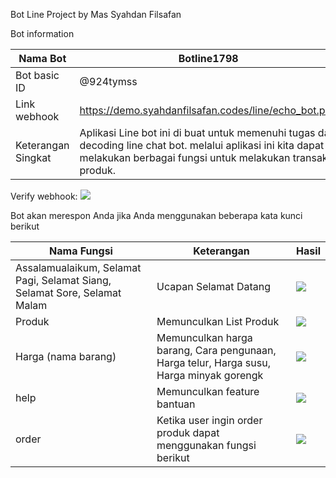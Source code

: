 
Bot Line Project by Mas Syahdan Filsafan

Bot information

| Nama Bot | Botline1798 |
| --- | --- |
| Bot basic ID | @924tymss |
| Link webhook | https://demo.syahdanfilsafan.codes/line/echo_bot.php |
| Keterangan Singkat | Aplikasi Line bot ini di buat untuk memenuhi tugas dari decoding line chat bot. melalui aplikasi ini kita dapat melakukan berbagai fungsi untuk melakukan transaksi produk. | 

 Verify webhook:
 ![](https://i.ibb.co/1JT6Lb0/image.png)

Bot akan merespon Anda jika Anda menggunakan beberapa kata kunci berikut

| Nama Fungsi | Keterangan | Hasil |
| --- | --- | --- |
| Assalamualaikum, Selamat Pagi, Selamat Siang, Selamat Sore, Selamat Malam | Ucapan Selamat Datang | ![](https://i.ibb.co/HXR6SWk/image.png) |
| Produk | Memunculkan List Produk | ![](https://i.ibb.co/DbFD1B9/image.png) |
| Harga (nama barang) | Memunculkan harga barang, Cara pengunaan, Harga telur, Harga susu, Harga minyak gorengk | ![](https://i.ibb.co/rpKJ8qQ/image.png) |
| help | Memunculkan feature bantuan |![](https://i.ibb.co/n8rZGQk/image.png) |
| order | Ketika user ingin order produk dapat menggunakan fungsi berikut | ![](https://i.ibb.co/pK7cW0z/image.png) |
